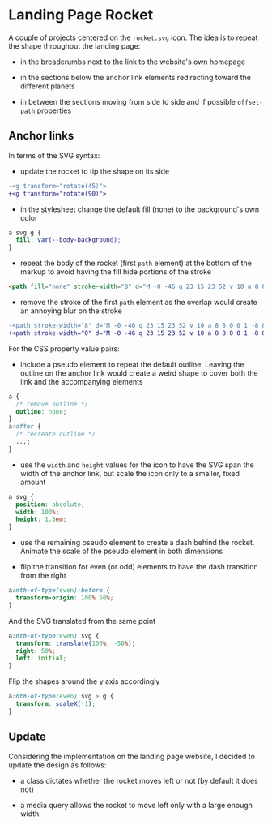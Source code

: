# Landing Page Rocket

A couple of projects centered on the `rocket.svg` icon. The idea is to repeat the shape throughout the landing page:

- in the breadcrumbs next to the link to the website's own homepage

- in the sections below the anchor link elements redirecting toward the different planets

- in between the sections moving from side to side and if possible `offset-path` properties

## Anchor links

In terms of the SVG syntax:

- update the rocket to tip the shape on its side

```diff
-<g transform="rotate(45)">
+<g transform="rotate(90)">
```

- in the stylesheet change the default fill (none) to the background's own color

```css
a svg g {
  fill: var(--body-background);
}
```

- repeat the body of the rocket (first `path` element) at the bottom of the markup to avoid having the fill hide portions of the stroke

```html
<path fill="none" stroke-width="8" d="M -0 -46 q 23 15 23 52 v 10 a 8 8 0 0 1 -8 8 h -30 a 8 8 0 0 1 -8 -8 v -10 q 0 -37 23 -52" />
```

- remove the stroke of the first `path` element as the overlap would create an annoying blur on the stroke

```diff
-<path stroke-width="8" d="M -0 -46 q 23 15 23 52 v 10 a 8 8 0 0 1 -8 8 h -30 a 8 8 0 0 1 -8 -8 v -10 q 0 -37 23 -52" />
+<path stroke-width="0" d="M -0 -46 q 23 15 23 52 v 10 a 8 8 0 0 1 -8 8 h -30 a 8 8 0 0 1 -8 -8 v -10 q 0 -37 23 -52" />
```

For the CSS property value pairs:

- include a pseudo element to repeat the default outline. Leaving the outline on the anchor link would create a weird shape to cover both the link and the accompanying elements

```css
a {
  /* remove outline */
  outline: none;
}
a:after {
  /* recreate outline */
  ...;
}
```

- use the `width` and `height` values for the icon to have the SVG span the width of the anchor link, but scale the icon only to a smaller, fixed amount

```css
a svg {
  position: absolute;
  width: 100%;
  height: 1.5em;
}
```

- use the remaining pseudo element to create a dash behind the rocket. Animate the scale of the pseudo element in both dimensions

- flip the transition for even (or odd) elements to have the dash transition from the right

```css
a:nth-of-type(even):before {
  transform-origin: 100% 50%;
}
```

And the SVG translated from the same point

```css
a:nth-of-type(even) svg {
  transform: translate(100%, -50%);
  right: 50%;
  left: initial;
}
```

Flip the shapes around the y axis accordingly

```css
a:nth-of-type(even) svg > g {
  transform: scaleX(-1);
}
```

## Update

Considering the implementation on the landing page website, I decided to update the design as follows:

- a class dictates whether the rocket moves left or not (by default it does not)

- a media query allows the rocket to move left only with a large enough width.
